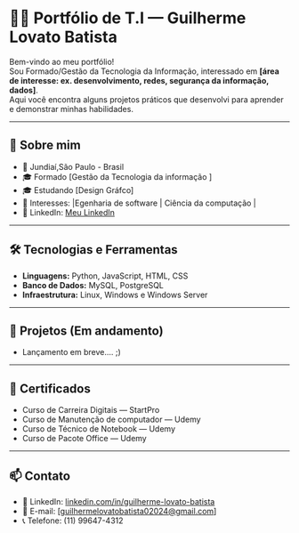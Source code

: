 # 👨‍💻 Portfólio de T.I — Guilherme Lovato Batista

Bem-vindo ao meu portfólio!  
Sou Formado/Gestão da Tecnologia da Informação, interessado em **[área de interesse: ex. desenvolvimento, redes, segurança da informação, dados]**.  
Aqui você encontra alguns projetos práticos que desenvolvi para aprender e demonstrar minhas habilidades.


---

## 🚀 Sobre mim
- 📍 Jundiaí,São Paulo - Brasil
- 🎓 Formado [Gestão da Tecnologia da informação ]
- 🎓 Estudando [Design Gráfco]
- 💼 Interesses:  |Egenharia de software | Ciência da computação  | 
- 🔗 LinkedIn: [Meu LinkedIn](https://www.linkedin.com/in/guilherme-lovato-batista)

---

## 🛠️ Tecnologias e Ferramentas
- **Linguagens:** Python, JavaScript, HTML, CSS  
- **Banco de Dados:** MySQL, PostgreSQL  
- **Infraestrutura:** Linux, Windows e  Windows Server
 

---
## 📂 Projetos (Em andamento)
 - Lançamento em breve....
 ;)



---

## 📜 Certificados
- Curso de Carreira Digitais — StartPro
- Curso de Manutenção de computador — Udemy  
- Curso de Técnico de Notebook — Udemy  
- Curso de Pacote Office — Udemy 
---

## 📫 Contato
- 💼 LinkedIn: [linkedin.com/in/guilherme-lovato-batista](https://www.linkedin.com/in/guilherme-lovato-batista)  
- 📧 E-mail: [guilhermelovatobatista02024@gmail.com]  
- 📞 Telefone: (11) 99647-4312

